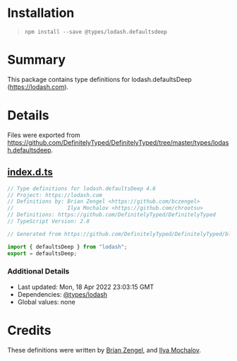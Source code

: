 # Installation
> `npm install --save @types/lodash.defaultsdeep`

# Summary
This package contains type definitions for lodash.defaultsDeep (https://lodash.com).

# Details
Files were exported from https://github.com/DefinitelyTyped/DefinitelyTyped/tree/master/types/lodash.defaultsdeep.
## [index.d.ts](https://github.com/DefinitelyTyped/DefinitelyTyped/tree/master/types/lodash.defaultsdeep/index.d.ts)
````ts
// Type definitions for lodash.defaultsDeep 4.6
// Project: https://lodash.com
// Definitions by: Brian Zengel <https://github.com/bczengel>
//                 Ilya Mochalov <https://github.com/chrootsu>
// Definitions: https://github.com/DefinitelyTyped/DefinitelyTyped
// TypeScript Version: 2.8

// Generated from https://github.com/DefinitelyTyped/DefinitelyTyped/blob/master/types/lodash/scripts/generate-modules.ts

import { defaultsDeep } from "lodash";
export = defaultsDeep;

````

### Additional Details
 * Last updated: Mon, 18 Apr 2022 23:03:15 GMT
 * Dependencies: [@types/lodash](https://npmjs.com/package/@types/lodash)
 * Global values: none

# Credits
These definitions were written by [Brian Zengel](https://github.com/bczengel), and [Ilya Mochalov](https://github.com/chrootsu).
